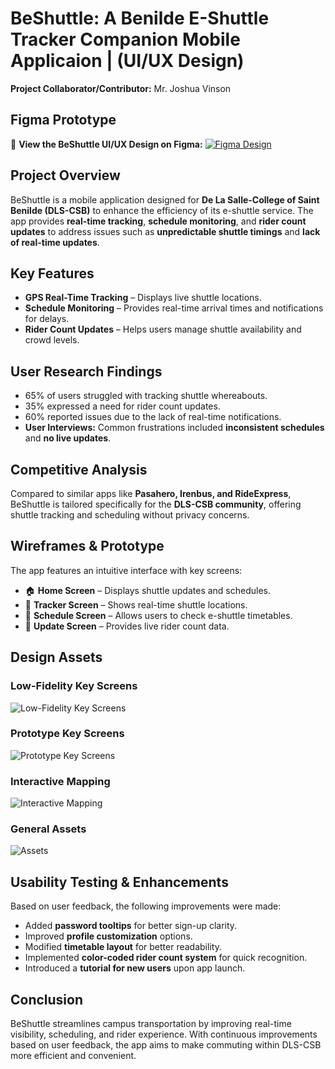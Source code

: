 # BeShuttle: A Benilde E-Shuttle Tracker Companion Mobile Applicaion | (UI/UX Design)
**Project Collaborator/Contributor:** Mr. Joshua Vinson

## Figma Prototype
🔗 **View the BeShuttle UI/UX Design on Figma:** [![Figma Design](https://img.shields.io/badge/Figma-Design-blue?logo=figma)](https://www.figma.com/design/C4ZpiRVb1JbIQXDKcskcCd/BeShuttle-Prototypes---UIUX?node-id=7-1777&t=kUixTEZ9awkFP32Y-1)

## Project Overview
BeShuttle is a mobile application designed for **De La Salle-College of Saint Benilde (DLS-CSB)** to enhance the efficiency of its e-shuttle service. The app provides **real-time tracking**, **schedule monitoring**, and **rider count updates** to address issues such as **unpredictable shuttle timings** and **lack of real-time updates**.

## Key Features
- **GPS Real-Time Tracking** – Displays live shuttle locations.
- **Schedule Monitoring** – Provides real-time arrival times and notifications for delays.
- **Rider Count Updates** – Helps users manage shuttle availability and crowd levels.

## User Research Findings
- 65% of users struggled with tracking shuttle whereabouts.
- 35% expressed a need for rider count updates.
- 60% reported issues due to the lack of real-time notifications.
- **User Interviews:** Common frustrations included **inconsistent schedules** and **no live updates**.

## Competitive Analysis
Compared to similar apps like **Pasahero, Irenbus, and RideExpress**, BeShuttle is tailored specifically for the **DLS-CSB community**, offering shuttle tracking and scheduling without privacy concerns.

## Wireframes & Prototype
The app features an intuitive interface with key screens:
- 🏠 **Home Screen** – Displays shuttle updates and schedules.
- 📍 **Tracker Screen** – Shows real-time shuttle locations.
- 📅 **Schedule Screen** – Allows users to check e-shuttle timetables.
- 🔢 **Update Screen** – Provides live rider count data.

## Design Assets

### Low-Fidelity Key Screens
![Low-Fidelity Key Screens](low-fidelity-key-screens.png)

### Prototype Key Screens
![Prototype Key Screens](prototype-key-screens.png)

### Interactive Mapping
![Interactive Mapping](interactive-mapping.png)

### General Assets
![Assets](assets.png)

## Usability Testing & Enhancements
Based on user feedback, the following improvements were made:
- Added **password tooltips** for better sign-up clarity.
- Improved **profile customization** options.
- Modified **timetable layout** for better readability.
- Implemented **color-coded rider count system** for quick recognition.
- Introduced a **tutorial for new users** upon app launch.

## Conclusion
BeShuttle streamlines campus transportation by improving real-time visibility, scheduling, and rider experience. With continuous improvements based on user feedback, the app aims to make commuting within DLS-CSB more efficient and convenient.
